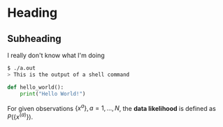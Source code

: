 # Heading

## Subheading

I really don't know what I'm doing

```sh
$ ./a.out
> This is the output of a shell command
```

```python
def hello_world():
    print("Hello World!")
```

For given observations $\{x^a\}, a = 1, \dots, N$, the **data likelihood** is defined as $P(\{x^{(a)}\})$.
